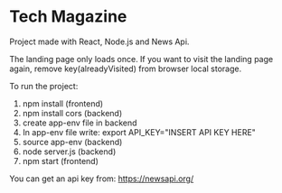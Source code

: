 # Tech Magazine

Project made with React, Node.js and News Api.

The landing page only loads once. If you want to visit the landing page again, remove key(alreadyVisited) from browser local storage.

To run the project:
1. npm install (frontend)
2. npm install cors (backend)
3. create app-env file in backend
4. In app-env file write: export API_KEY="INSERT API KEY HERE"
5. source app-env (backend)
6. node server.js (backend)
7. npm start (frontend)

You can get an api key from:
https://newsapi.org/
